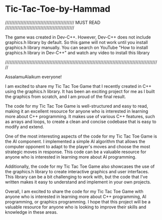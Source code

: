 # Tic-Tac-Toe-by-Hammad

///////////////////////////////////////////// MUST READ /////////////////////////////////////////////

The game was created in Dev-C++. However, Dev-C++ does not include graphics.h library by default. So
this game will not work until you install graphics.h library manually. You can search on YouTube 
"How to install graphics.h library in Dev-C++" and watch any video to install this library

/////////////////////////////////////////////////////////////////////////////////////////////////////


AssalamuAlaikum everyone!

I am excited to share my Tic Tac Toe Game that I recently created in C++ using the graphics.h library.
It has been an exciting project for me as I built the graphics from scratch, and I am proud of the
final result.

The code for my Tic Tac Toe Game is well-structured and easy to read, making it an excellent resource 
for anyone who is interested in learning more about C++ programming. It makes use of various C++ 
features, such as arrays and loops, to create a clean and concise codebase that is easy to modify and 
extend.

One of the most interesting aspects of the code for my Tic Tac Toe Game is the AI component. I 
implemented a simple AI algorithm that allows the computer opponent to adapt to the player's moves 
and choose the most strategic moves in response. This code can be a valuable resource for anyone who 
is interested in learning more about AI programming.

Additionally, the code for my Tic Tac Toe Game also showcases the use of the graphics.h library to 
create interactive graphics and user interfaces. This library can be a bit challenging to work with, 
but the code that I've written makes it easy to understand and implement in your own projects.

Overall, I am excited to share the code for my Tic Tac Toe Game with anyone who is interested in 
learning more about C++ programming, AI programming, or graphics programming. I hope that this project 
will be a valuable resource for anyone who is looking to improve their skills and knowledge in these 
areas.
